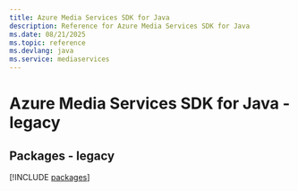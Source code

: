```yaml
---
title: Azure Media Services SDK for Java
description: Reference for Azure Media Services SDK for Java
ms.date: 08/21/2025
ms.topic: reference
ms.devlang: java
ms.service: mediaservices
---
```

# Azure Media Services SDK for Java - legacy
## Packages - legacy
[!INCLUDE [packages](media-services-index.md)]